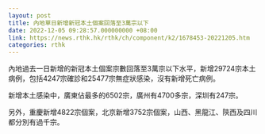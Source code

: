```yaml
---
layout: post
title: 內地單日新增新冠本土個案回落至3萬宗以下
date: 2022-12-05 09:28:57.000000000 +08:00
link: https://news.rthk.hk/rthk/ch/component/k2/1678453-20221205.htm
categories: rthk
---
```


內地過去一日新增的新冠本土個案宗數回落至3萬宗以下水平，新增29724宗本土病例，包括4247宗確診和25477宗無症狀感染，沒有新增死亡病例。

新增本土感染中，廣東佔最多的6502宗，廣州有4700多宗，深圳有247宗。

另外，重慶新增4822宗個案，北京新增3752宗個案，山西、黑龍江、陝西及四川都分別有過千宗。
